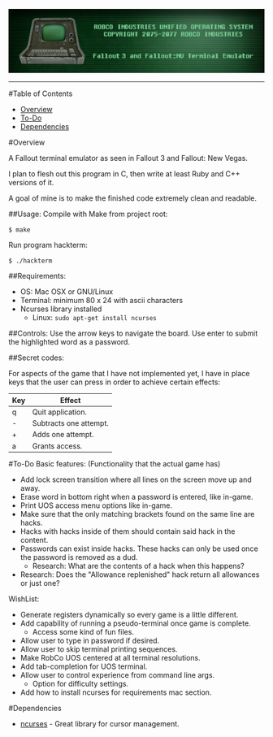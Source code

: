 ![RobCo Industries Unified Operating System Terminal](readme_assets/title.png)

---

#Table of Contents

- [Overview](#overview)
- [To-Do](#to-do)
- [Dependencies](#dependencies)

#<a name="overview"></a>Overview

A Fallout terminal emulator as seen in Fallout 3 and Fallout: New Vegas.

I plan to flesh out this program in C, then write at least Ruby and C++ versions of it.

A goal of mine is to make the finished code extremely clean and readable.

##Usage:
Compile with Make from project root:
```
$ make
```

Run program hackterm:
```
$ ./hackterm
```

##Requirements:
- OS: Mac OSX or GNU/Linux
- Terminal: minimum 80 x 24 with ascii characters
- Ncurses library installed
  * Linux: ```sudo apt-get install ncurses```

##Controls:
Use the arrow keys to navigate the board. Use enter to submit the highlighted word as a password.

##Secret codes:

For aspects of the game that I have not implemented yet, I have in place keys that the user can press in order to achieve certain effects:

| Key | Effect                                                  |
| --- | ------------------------------------------------------- |
|  q  | Quit application.                                       |
|  -  | Subtracts one attempt.                                  |
|  +  | Adds one attempt.                                       |
|  a  | Grants access.                                          |

#<a name="to-do"></a>To-Do
Basic features: (Functionality that the actual game has)
- Add lock screen transition where all lines on the screen move up and away.
- Erase word in bottom right when a password is entered, like in-game.
- Print UOS access menu options like in-game.
- Make sure that the only matching brackets found on the same line are hacks.
- Hacks with hacks inside of them should contain said hack in the content.
- Passwords can exist inside hacks. These hacks can only be used once the password is removed as a dud.
  * Research: What are the contents of a hack when this happens?
- Research: Does the "Allowance replenished" hack return all allowances or just one?


WishList:
- Generate registers dynamically so every game is a little different.
- Add capability of running a pseudo-terminal once game is complete.
  * Access some kind of fun files.
- Allow user to type in password if desired.
- Allow user to skip terminal printing sequences.
- Make RobCo UOS centered at all terminal resolutions.
- Add tab-completion for UOS terminal.
- Allow user to control experience from command line args.
  * Option for difficulty settings.
- Add how to install ncurses for requirements mac section.

#<a name="dependencies"></a>Dependencies

+ [ncurses](http://www.gnu.org/software/ncurses/) - Great library for cursor management.